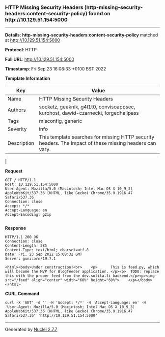 ### HTTP Missing Security Headers (http-missing-security-headers:content-security-policy) found on http://10.129.51.154:5000
---
**Details**: **http-missing-security-headers:content-security-policy**  matched at http://10.129.51.154:5000

**Protocol**: HTTP

**Full URL**: http://10.129.51.154:5000

**Timestamp**: Fri Sep 23 16:08:33 +0100 BST 2022

**Template Information**

| Key | Value |
|---|---|
| Name | HTTP Missing Security Headers |
| Authors | socketz, geeknik, g4l1t0, convisoappsec, kurohost, dawid-czarnecki, forgedhallpass |
| Tags | misconfig, generic |
| Severity | info |
| Description | This template searches for missing HTTP security headers. The impact of these missing headers can vary.
 |

**Request**
```http
GET / HTTP/1.1
Host: 10.129.51.154:5000
User-Agent: Mozilla/5.0 (Macintosh; Intel Mac OS X 10_9_3) AppleWebKit/537.36 (KHTML, like Gecko) Chrome/35.0.1916.47 Safari/537.36
Connection: close
Accept: */*
Accept-Language: en
Accept-Encoding: gzip


```

**Response**
```http
HTTP/1.1 200 OK
Connection: close
Content-Length: 285
Content-Type: text/html; charset=utf-8
Date: Fri, 23 Sep 2022 15:08:32 GMT
Server: gunicorn/19.7.1

<html><body>Under construction!<br>    <p>      This is feed.py, which will become the MVP for Blogfeeder application. </p><p>  TODO: replace this with the proper feed from the dev.solita.fi backend.</p><p><img src="/feed" align="center" width="60%" height="60%">    </p></body></html>
```


**CURL Command**
```
curl -X 'GET' -d '' -H 'Accept: */*' -H 'Accept-Language: en' -H 'User-Agent: Mozilla/5.0 (Macintosh; Intel Mac OS X 10_9_3) AppleWebKit/537.36 (KHTML, like Gecko) Chrome/35.0.1916.47 Safari/537.36' 'http://10.129.51.154:5000'
```
---
Generated by [Nuclei 2.7.7](https://github.com/projectdiscovery/nuclei)